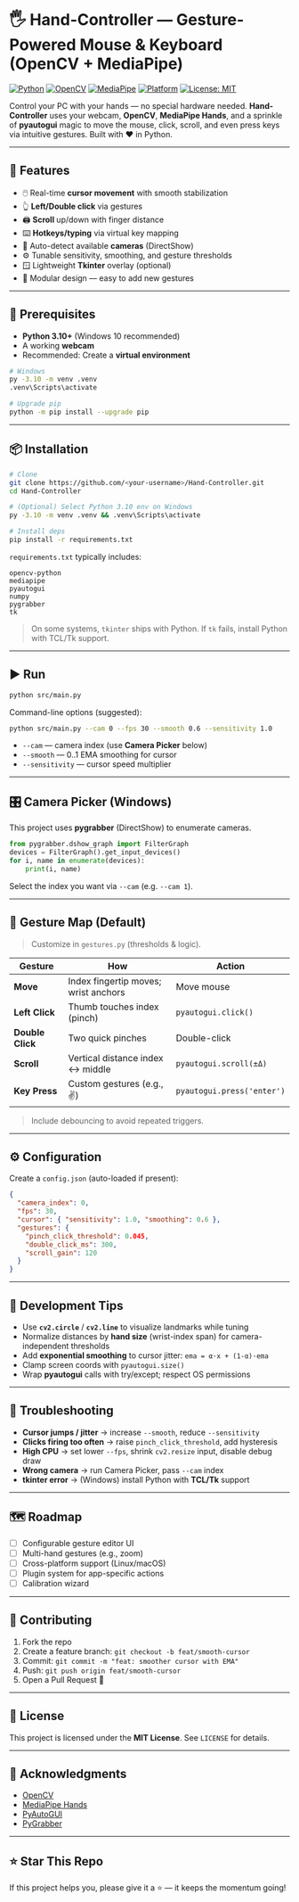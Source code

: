 # 🖐️ Hand-Controller — Gesture-Powered Mouse & Keyboard (OpenCV + MediaPipe)

[![Python](https://img.shields.io/badge/Python-3.10%2B-blue.svg)](https://www.python.org/)
[![OpenCV](https://img.shields.io/badge/OpenCV-4.x-important.svg)](https://opencv.org/)
[![MediaPipe](https://img.shields.io/badge/MediaPipe-Hands-success.svg)](https://developers.google.com/mediapipe)
[![Platform](https://img.shields.io/badge/OS-Windows%2010%2B-lightgrey.svg)](#)
[![License: MIT](https://img.shields.io/badge/License-MIT-yellow.svg)](LICENSE)

Control your PC with your hands — no special hardware needed. **Hand-Controller** uses your webcam, **OpenCV**, **MediaPipe Hands**, and a sprinkle of **pyautogui** magic to move the mouse, click, scroll, and even press keys via intuitive gestures. Built with ❤️ in Python.

---

## 🚀 Features

- 🖱️ Real-time **cursor movement** with smooth stabilization
- 👆 **Left/Double click** via gestures
- 🖨️ **Scroll** up/down with finger distance
- ⌨️ **Hotkeys/typing** via virtual key mapping
- 🎥 Auto-detect available **cameras** (DirectShow)
- ⚙️ Tunable sensitivity, smoothing, and gesture thresholds
- 🪟 Lightweight **Tkinter** overlay (optional)
- 🧩 Modular design — easy to add new gestures

---

## 🧰 Prerequisites

- **Python 3.10+** (Windows 10 recommended)
- A working **webcam**
- Recommended: Create a **virtual environment**

```bash
# Windows
py -3.10 -m venv .venv
.venv\Scripts\activate

# Upgrade pip
python -m pip install --upgrade pip
```

---

## 📦 Installation

```bash
# Clone
git clone https://github.com/<your-username>/Hand-Controller.git
cd Hand-Controller

# (Optional) Select Python 3.10 env on Windows
py -3.10 -m venv .venv && .venv\Scripts\activate

# Install deps
pip install -r requirements.txt
```

`requirements.txt` typically includes:
```
opencv-python
mediapipe
pyautogui
numpy
pygrabber
tk
```
> On some systems, `tkinter` ships with Python. If `tk` fails, install Python with TCL/Tk support.

---

## ▶️ Run

```bash
python src/main.py
```

Command-line options (suggested):
```bash
python src/main.py --cam 0 --fps 30 --smooth 0.6 --sensitivity 1.0
```

- `--cam` — camera index (use **Camera Picker** below)
- `--smooth` — 0..1 EMA smoothing for cursor
- `--sensitivity` — cursor speed multiplier

---

## 🎛️ Camera Picker (Windows)

This project uses **pygrabber** (DirectShow) to enumerate cameras.

```python
from pygrabber.dshow_graph import FilterGraph
devices = FilterGraph().get_input_devices()
for i, name in enumerate(devices):
    print(i, name)
```

Select the index you want via `--cam` (e.g. `--cam 1`).

---

## 🧠 Gesture Map (Default)

> Customize in `gestures.py` (thresholds & logic).

| Gesture | How | Action |
|---|---|---|
| **Move** | Index fingertip moves; wrist anchors | Move mouse |
| **Left Click** | Thumb touches index (pinch) | `pyautogui.click()` |
| **Double Click** | Two quick pinches | Double-click |
| **Scroll** | Vertical distance index ↔ middle | `pyautogui.scroll(±Δ)` |
| **Key Press** | Custom gestures (e.g., ✌️) | `pyautogui.press('enter')` |

> Include debouncing to avoid repeated triggers.

---

## ⚙️ Configuration

Create a `config.json` (auto-loaded if present):

```json
{
  "camera_index": 0,
  "fps": 30,
  "cursor": { "sensitivity": 1.0, "smoothing": 0.6 },
  "gestures": {
    "pinch_click_threshold": 0.045,
    "double_click_ms": 300,
    "scroll_gain": 120
  }
}
```

---

## 🧪 Development Tips

- Use **`cv2.circle`** / **`cv2.line`** to visualize landmarks while tuning
- Normalize distances by **hand size** (wrist-index span) for camera-independent thresholds
- Add **exponential smoothing** to cursor jitter: `ema = α·x + (1-α)·ema`
- Clamp screen coords with `pyautogui.size()`
- Wrap **pyautogui** calls with try/except; respect OS permissions

---

## 🐛 Troubleshooting

- **Cursor jumps / jitter** → increase `--smooth`, reduce `--sensitivity`
- **Clicks firing too often** → raise `pinch_click_threshold`, add hysteresis
- **High CPU** → set lower `--fps`, shrink `cv2.resize` input, disable debug draw
- **Wrong camera** → run Camera Picker, pass `--cam` index
- **tkinter error** → (Windows) install Python with **TCL/Tk** support

---

## 🗺️ Roadmap

- [ ] Configurable gesture editor UI
- [ ] Multi-hand gestures (e.g., zoom)
- [ ] Cross-platform support (Linux/macOS)
- [ ] Plugin system for app-specific actions
- [ ] Calibration wizard

---

## 🤝 Contributing

1. Fork the repo
2. Create a feature branch: `git checkout -b feat/smooth-cursor`
3. Commit: `git commit -m "feat: smoother cursor with EMA"`
4. Push: `git push origin feat/smooth-cursor`
5. Open a Pull Request 🚀

---

## 📜 License

This project is licensed under the **MIT License**. See `LICENSE` for details.

---

## 🙏 Acknowledgments

- [OpenCV](https://opencv.org/)
- [MediaPipe Hands](https://developers.google.com/mediapipe/solutions/vision/hand_landmarker)
- [PyAutoGUI](https://pyautogui.readthedocs.io/)
- [PyGrabber](https://github.com/andrewssobral/pygrabber)

---

## ⭐️ Star This Repo

If this project helps you, please give it a ⭐ — it keeps the momentum going!

